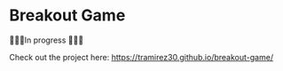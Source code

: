 # Breakout Game

🚧🚧🚧In progress 🚧🚧🚧

Check out the project here: 
https://tramirez30.github.io/breakout-game/